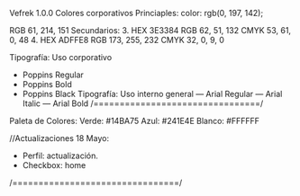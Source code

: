 Vefrek 1.0.0
Colores corporativos
Princiaples:
color: rgb(0, 197, 142);

RGB 61, 214, 151
Secundarios: 3. HEX 3E3384
RGB 62, 51, 132
CMYK 53, 61, 0, 48 4. HEX ADFFE8
RGB 173, 255, 232
CMYK 32, 0, 9, 0

Tipografía: Uso corporativo

- Poppins Regular
- Poppins Bold
- Poppins Black
  Tipografía: Uso interno general
  — Arial Regular
  — Arial Italic
  — Arial Bold
  /================================/

Paleta de Colores:
Verde: #14BA75
Azul: #241E4E
Blanco: #FFFFFF

//Actualizaciones 18 Mayo:

- Perfil: actualización.
- Checkbox: home

/================================/
